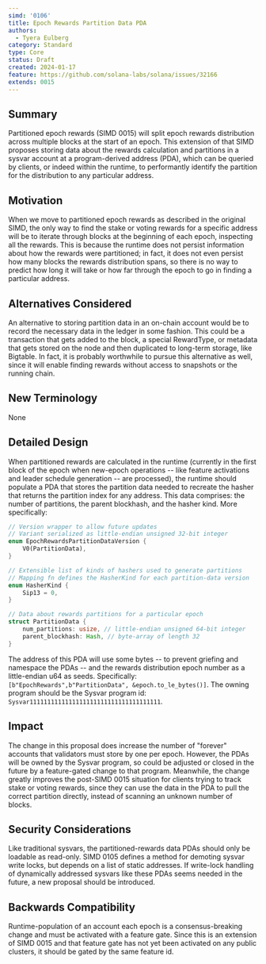 ```yaml
---
simd: '0106'
title: Epoch Rewards Partition Data PDA
authors:
  - Tyera Eulberg
category: Standard
type: Core
status: Draft
created: 2024-01-17
feature: https://github.com/solana-labs/solana/issues/32166
extends: 0015
---
```


## Summary

Partitioned epoch rewards (SIMD 0015) will split epoch rewards distribution
across multiple blocks at the start of an epoch. This extension of that SIMD
proposes storing data about the rewards calculation and partitions in a sysvar
account at a program-derived address (PDA), which can be queried by clients, or
indeed within the runtime, to performantly identify the partition for the
distribution to any particular address.

## Motivation

When we move to partitioned epoch rewards as described in the original SIMD, the
only way to find the stake or voting rewards for a specific address will be to
iterate through blocks at the beginning of each epoch, inspecting all the
rewards. This is because the runtime does not persist information about how the
rewards were partitioned; in fact, it does not even persist how many blocks the
rewards distribution spans, so there is no way to predict how long it will take
or how far through the epoch to go in finding a particular address.

## Alternatives Considered

An alternative to storing partition data in an on-chain account would be to
record the necessary data in the ledger in some fashion. This could be a
transaction that gets added to the block, a special RewardType, or metadata that
gets stored on the node and then duplicated to long-term storage, like Bigtable.
In fact, it is probably worthwhile to pursue this alternative as well, since it
will enable finding rewards without access to snapshots or the running chain.

## New Terminology

None

## Detailed Design

When partitioned rewards are calculated in the runtime (currently in the first
block of the epoch when new-epoch operations -- like feature activations and
leader schedule generation -- are processed), the runtime should populate a PDA
that stores the partition data needed to recreate the hasher that returns the
partition index for any address. This data comprises: the number of partitions,
the parent blockhash, and the hasher kind. More specifically:

```rust
// Version wrapper to allow future updates
// Variant serialized as little-endian unsigned 32-bit integer
enum EpochRewardsPartitionDataVersion {
    V0(PartitionData),
}

// Extensible list of kinds of hashers used to generate partitions
// Mapping fn defines the HasherKind for each partition-data version
enum HasherKind {
    Sip13 = 0,
}

// Data about rewards partitions for a particular epoch
struct PartitionData {
    num_partitions: usize, // little-endian unsigned 64-bit integer
    parent_blockhash: Hash, // byte-array of length 32
}
```

The address of this PDA will use some bytes -- to prevent griefing and namespace
the PDAs -- and the rewards distribution epoch number as a little-endian u64 as
seeds. Specifically: `[b"EpochRewards",b"PartitionData", &epoch.to_le_bytes()]`.
The owning program should be the Sysvar program id:
`Sysvar1111111111111111111111111111111111111`.

## Impact

The change in this proposal does increase the number of "forever" accounts that
validators must store by one per epoch. However, the PDAs will be owned by the
Sysvar program, so could be adjusted or closed in the future by a feature-gated
change to that program. Meanwhile, the change greatly improves the post-SIMD
0015 situation for clients trying to track stake or voting rewards, since they
can use the data in the PDA to pull the correct partition directly, instead of
scanning an unknown number of blocks.

## Security Considerations

Like traditional sysvars, the partitioned-rewards data PDAs should only be
loadable as read-only. SIMD 0105 defines a method for demoting sysvar write
locks, but depends on a list of static addresses. If write-lock handling of
dynamically addressed sysvars like these PDAs seems needed in the future, a new
proposal should be introduced.

## Backwards Compatibility

Runtime-population of an account each epoch is a consensus-breaking change and
must be activated with a feature gate. Since this is an extension of SIMD 0015
and that feature gate has not yet been activated on any public clusters, it
should be gated by the same feature id.
